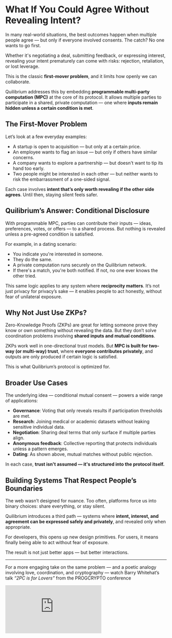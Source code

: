 # What If You Could Agree Without Revealing Intent?

In many real-world situations, the best outcomes happen when multiple people agree — but only if everyone involved consents. The catch? No one wants to go first.

Whether it's negotiating a deal, submitting feedback, or expressing interest, revealing your intent prematurely can come with risks: rejection, retaliation, or lost leverage.

This is the classic **first-mover problem**, and it limits how openly we can collaborate.

Quilibrium addresses this by embedding **programmable multi-party computation (MPC)** at the core of its protocol. It allows multiple parties to participate in a shared, private computation — one where **inputs remain hidden unless a certain condition is met**.

## The First-Mover Problem

Let’s look at a few everyday examples:

- A startup is open to acquisition — but only at a certain price.
- An employee wants to flag an issue — but only if others have similar concerns.
- A company wants to explore a partnership — but doesn't want to tip its hand too early.
- Two people might be interested in each other — but neither wants to risk the embarrassment of a one-sided signal.

Each case involves **intent that’s only worth revealing if the other side agrees**. Until then, staying silent feels safer.

## Quilibrium’s Answer: Conditional Disclosure

With programmable MPC, parties can contribute their inputs — ideas, preferences, votes, or offers — to a shared process. But nothing is revealed unless a pre-agreed condition is satisfied.

For example, in a dating scenario:

- You indicate you're interested in someone.
- They do the same.
- A private computation runs securely on the Quilibrium network.
- If there's a match, you're both notified. If not, no one ever knows the other tried.

This same logic applies to any system where **reciprocity matters**. It’s not just privacy for privacy’s sake — it enables people to act honestly, without fear of unilateral exposure.

## Why Not Just Use ZKPs?

Zero-Knowledge Proofs (ZKPs) are great for letting someone prove they know or own something without revealing the data. But they don’t solve coordination problems involving **shared inputs and mutual conditions**.

ZKPs work well in one-directional trust models. But **MPC is built for two-way (or multi-way) trust**, where **everyone contributes privately**, and outputs are only produced if certain logic is satisfied.

This is what Quilibrium’s protocol is optimized for.

## Broader Use Cases

The underlying idea — conditional mutual consent — powers a wide range of applications:

- **Governance**: Voting that only reveals results if participation thresholds are met.
- **Research**: Joining medical or academic datasets without leaking sensitive individual data.
- **Negotiation**: Sharing deal terms that only surface if multiple parties align.
- **Anonymous feedback**: Collective reporting that protects individuals unless a pattern emerges.
- **Dating**: As shown above, mutual matches without public rejection.

In each case, **trust isn't assumed — it's structured into the protocol itself.**

## Building Systems That Respect People’s Boundaries

The web wasn’t designed for nuance. Too often, platforms force us into binary choices: share everything, or stay silent.

Quilibrium introduces a third path — systems where **intent, interest, and agreement can be expressed safely and privately**, and revealed only when appropriate.

For developers, this opens up new design primitives. For users, it means finally being able to act without fear of exposure.

The result is not just better apps — but better interactions.

---

For a more engaging take on the same problem — and a poetic analogy involving love, coordination, and cryptography — watch Barry Whitehat’s talk <em>“2PC is for Lovers”</em> from the PROGCRYPTO conference

<div class="video-responsive">
  <iframe 
    src="https://www.youtube.com/embed/PzcDqegGoKI" 
    frameborder="0" 
    allowfullscreen>
  </iframe>
</div>
